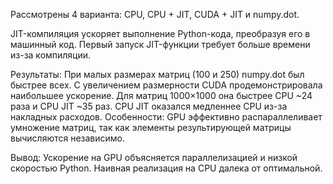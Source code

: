 Рассмотрены 4 варианта: CPU, CPU + JIT, CUDA + JIT и numpy.dot.

JIT-компиляция ускоряет выполнение Python-кода, преобразуя его в машинный код. Первый запуск JIT-функции требует больше времени из-за компиляции.

Результаты:
При малых размерах матриц (100 и 250) numpy.dot был быстрее всех.
С увеличением размерности CUDA продемонстрировала наибольшее ускорение. Для матриц 1000×1000 она быстрее CPU ~24 раза и CPU JIT ~35 раз.
CPU JIT оказался медленнее CPU из-за накладных расходов.
Особенности:
GPU эффективно распараллеливает умножение матриц, так как элементы результирующей матрицы вычисляются независимо.

Вывод:
Ускорение на GPU объясняется параллелизацией и низкой скоростью Python. Наивная реализация на CPU далека от оптимальной.
